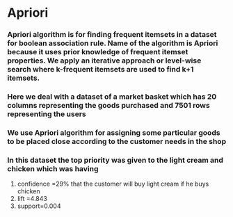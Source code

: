 # Apriori
### Apriori algorithm is for finding frequent itemsets in a dataset for boolean association rule. Name of the algorithm is Apriori because it uses prior knowledge of frequent itemset properties. We apply an iterative approach or level-wise search where k-frequent itemsets are used to find k+1 itemsets.
### Here we deal with a dataset of a market basket which has 20 columns representing the goods purchased and 7501 rows representing the users
### We use Apriori algorithm for assigning some particular goods to be placed close according to the customer needs in the shop
### In this dataset the top priority was given to the light cream and chicken which was having 
1. confidence =29% that the customer will buy light cream if he buys chicken
2. lift =4.843
3. support=0.004
